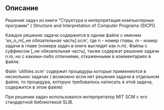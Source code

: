 ## Описание
Решения задач из книги "Структура и интерпретация компьютерных программ" ( Structure and Interpretation of Computer Programs (SICP)).

Каждое решение задачи содержится в одном файле с именем 'ex_n_m[_не обязательная часть].scm', где n - номер главы, m - номер задачи в главе (номера задач в книге выглядят как n.m). Файлы с суффиксом [_не обязательная часть], также содержат решение задачи n.m, но с какими-либо отличиями, откаженными в комментариях в файле.

Файл 'utilities.scm' содержит процедуры которые применяются в нескольких задачах ( возможно если нет решения задачи в отдельном файле, то процедура, которую требовалось написать в этой задача, содержится в этом файле)

При решении задач использовался интерпретатор MIT SCM с его стандартной библиотекой SLIB.
